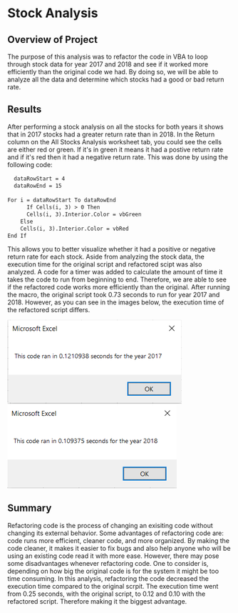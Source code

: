 # Stock Analysis
## Overview of Project
The purpose of this analysis was to refactor the code in VBA to loop through stock data for year 2017 and 2018 and see if it worked more efficiently than the original code we had. By doing so, we will be able to analyze all the data and determine which stocks had a good or bad return rate.
## Results
After performing a stock analysis on all the stocks for both years it shows that in 2017 stocks had a greater return rate than in 2018. In the Return column on the All Stocks Analysis worksheet tab, you could see the cells are either red or green. If it's in green it means it had a postive return rate and if it's red then it had a negative return rate. This was done by using the following code:
     
      dataRowStart = 4
      dataRowEnd = 15

    For i = dataRowStart To dataRowEnd
          If Cells(i, 3) > 0 Then
          Cells(i, 3).Interior.Color = vbGreen
        Else
        Cells(i, 3).Interior.Color = vbRed
    End If
This allows you to better visualize whether it had a positive or negative return rate for each stock. Aside from analyzing the stock data, the execution time for the original script and refactored scipt was also analyzed. A code for a timer was added to calculate the amount of time it takes the code to run from beginning to end. Therefore, we are able to see if the refactored code works more efficiently than the original. 
After running the macro, the original script took 0.73 seconds to run for year 2017 and 2018.
However, as you can see in the images below, the execution time of the refactored script differs.

<img src="VBA_Challenge_2017.png"/>  
<img src="VBA_Challenge_2018.png"/> 

## Summary
Refactoring code is the process of changing an exisiting code without changing its external behavior. Some advantages of refactoring code are: code runs more efficient, cleaner code, and more organized. By making the code cleaner, it makes it easier to fix bugs and also help anyone who will be using an existing code read it with more ease. However, there may pose some disadvantages whenever refactoring code. One to consider is, depending on how big the original code is for the system it might be too time consuming. 
In this analysis, refactoring the code decreased the execution time compared to the original scrpit. The execution time went from 0.25 seconds, with the original script, to 0.12 and 0.10 with the refactored script. Therefore making it the biggest advantage. 
